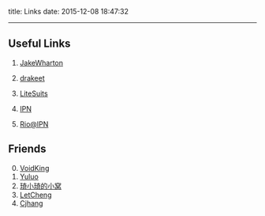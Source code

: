 title: Links
date: 2015-12-08 18:47:32

---

## Useful Links

1. [JakeWharton](http://jakewharton.com)

2. [drakeet](http://drakeet.me)

3. [LiteSuits](http://litesuits.com)

4. [IPN](http://ipn.li)

5. [Rio@IPN](http://riobard.com)




## Friends

0. [VoidKing](http://voidking.com)
1. [Yuluo](http://yuluoding.com)
2. [琦小琦的小窝](http://luqiqi1225.github.io)
3. [LetCheng](http://letcheng.com)
4. [Cjhang](http://www.cjhang.com)

